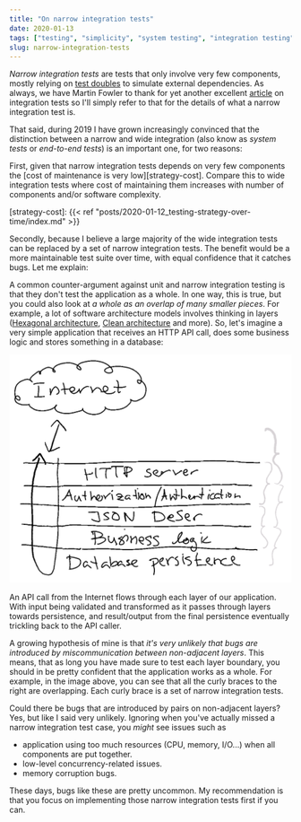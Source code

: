```yaml
---
title: "On narrow integration tests"
date: 2020-01-13
tags: ["testing", "simplicity", "system testing", "integration testing", "end-to-end testing"]
slug: narrow-integration-tests
---
```

_Narrow integration tests_ are tests that only involve very few components,
mostly relying on [test
doubles](https://martinfowler.com/articles/mocksArentStubs.html) to simulate
external dependencies. As always, we have Martin Fowler to thank for yet
another excellent
[article](https://martinfowler.com/bliki/IntegrationTest.html) on integration
tests so I'll simply refer to that for the details of what a narrow integration
test is.

That said, during 2019 I have grown increasingly convinced that the distinction
between a narrow and wide integration (also know as _system tests_ or _end-to-end tests_) is an important one, for two reasons:

First, given that narrow integration tests depends on very few components the
[cost of maintenance is very low][strategy-cost]. Compare this to wide
integration tests where cost of maintaining them increases with number of
components and/or software complexity.

[strategy-cost]: {{< ref "posts/2020-01-12_testing-strategy-over-time/index.md" >}}

Secondly, because I believe a large majority of the wide integration tests can
be replaced by a set of narrow integration tests. The benefit would be a more
maintainable test suite over time, with equal confidence that it catches bugs.
Let me explain:

A common counter-argument against unit and narrow integration testing is that
they don't test the application as a whole. In one way, this is true, but you
could also look at _a whole as an overlap of many smaller pieces_. For example,
a lot of software architecture models involves thinking in layers ([Hexagonal
architecture](https://en.wikipedia.org/wiki/Hexagonal_architecture_(software)),
[Clean
architecture](https://blog.cleancoder.com/uncle-bob/2012/08/13/the-clean-architecture.html)
and more). So, let's imagine a very simple application that receives an HTTP
API call, does some business logic and stores something in a database:

[![Narrow integration tests](narrow-integration-tests.png)](narrow-integration-tests.png)

An API call from the Internet flows through each layer of our application. With
input being validated and transformed as it passes through layers towards
persistence, and result/output from the final persistence eventually trickling
back to the API caller.

A growing hypothesis of mine is that *it's very unlikely that bugs are
introduced by miscommunication between non-adjacent layers*. This means, that
as long you have made sure to test each layer boundary, you should in be pretty
confident that the application works as a whole. For example, in the image
above, you can see that all the curly braces to the right are overlapping. Each
curly brace is a set of narrow integration tests.

Could there be bugs that are introduced by pairs on non-adjacent layers? Yes,
but like I said very unlikely. Ignoring when you've actually missed a narrow
integration test case, you _might_ see issues such as

 * application using too much resources (CPU, memory, I/O...) when all
   components are put together.
 * low-level concurrency-related issues.
 * memory corruption bugs.

These days, bugs like these are pretty uncommon. My recommendation is that you
focus on implementing those narrow integration tests first if you can.
